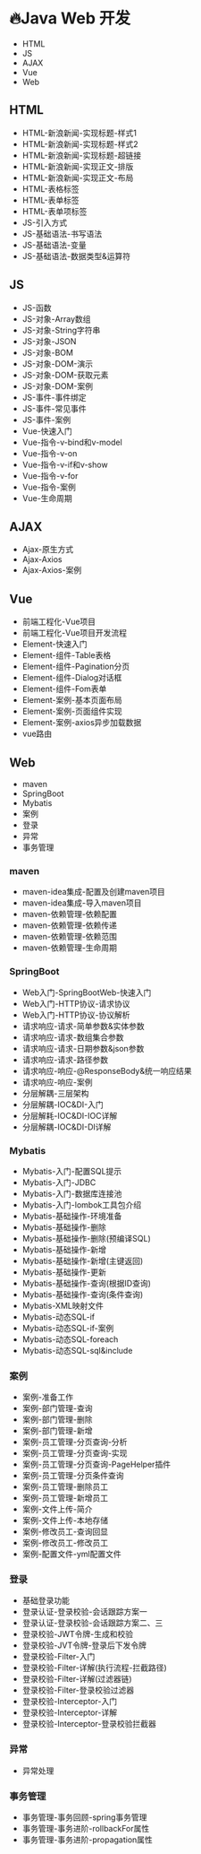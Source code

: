 # 🔥Java Web 开发
- HTML
- JS
- AJAX
- Vue
- Web

## HTML
- HTML-新浪新闻-实现标题-样式1
- HTML-新浪新闻-实现标题-样式2
- HTML-新浪新闻-实现标题-超链接
- HTML-新浪新闻-实现正文-排版
- HTML-新浪新闻-实现正文-布局
- HTML-表格标签
- HTML-表单标签
- HTML-表单项标签
- JS-引入方式
- JS-基础语法-书写语法
- JS-基础语法-变量
- JS-基础语法-数据类型&运算符

## JS
- JS-函数
- JS-对象-Array数组
- JS-对象-String字符串
- JS-对象-JSON
- JS-对象-BOM
- JS-对象-DOM-演示
- JS-对象-DOM-获取元素
- JS-对象-DOM-案例
- JS-事件-事件绑定
- JS-事件-常见事件
- JS-事件-案例
- Vue-快速入门
- Vue-指令-v-bind和v-model
- Vue-指令-v-on
- Vue-指令-v-if和v-show
- Vue-指令-v-for
- Vue-指令-案例
- Vue-生命周期

## AJAX
- Ajax-原生方式
- Ajax-Axios
- Ajax-Axios-案例

## Vue
- 前端工程化-Vue项目
- 前端工程化-Vue项目开发流程
- Element-快速入门
- Element-组件-Table表格
- Element-组件-Pagination分页
- Element-组件-Dialog对话框
- Element-组件-Fom表单
- Element-案例-基本页面布局
- Element-案例-页面组件实现
- Element-案例-axios异步加载数据
- vue路由

## Web
- maven
- SpringBoot
- Mybatis
- 案例
- 登录
- 异常
- 事务管理

### maven
- maven-idea集成-配置及创建maven项目
- maven-idea集成-导入maven项目
- maven-依赖管理-依赖配置
- maven-依赖管理-依赖传递
- maven-依赖管理-依赖范围
- maven-依赖管理-生命周期

### SpringBoot
- Web入门-SpringBootWeb-快速入门
- Web入门-HTTP协议-请求协议
- Web入门-HTTP协议-协议解析
- 请求响应-请求-简单参数&实体参数
- 请求响应-请求-数组集合参数
- 请求响应-请求-日期参数&json参数
- 请求响应-请求-路径参数
- 请求响应-响应-@ResponseBody&统一响应结果
- 请求响应-响应-案例
- 分层解耦-三层架构
- 分层解耦-IOC&DI-入门
- 分层解耗-IOC&DI-IOC详解
- 分层解耦-IOC&DI-DI详解

### Mybatis
- Mybatis-入门-配置SQL提示
- Mybatis-入门-JDBC
- Mybatis-入门-数据库连接池
- Mybatis-入门-lombok工具包介绍
- Mybatis-基础操作-环境准备
- Mybatis-基础操作-删除
- Mybatis-基础操作-删除(预编译SQL)
- Mybatis-基础操作-新增
- Mybatis-基础操作-新增(主键返回)
- Mybatis-基础操作-更新
- Mybatis-基础操作-查询(根据ID查询)
- Mybatis-基础操作-查询(条件查询)
- Mybatis-XML映射文件
- Mybatis-动态SQL-if
- Mybatis-动态SQL-if-案例
- Mybatis-动态SQL-foreach
- Mybatis-动态SQL-sql&include

### 案例
- 案例-准备工作
- 案例-部门管理-查询
- 案例-部门管理-删除
- 案例-部门管理-新增
- 案例-员工管理-分页查询-分析
- 案例-员工管理-分页查询-实现
- 案例-员工管理-分页查询-PageHelper插件
- 案例-员工管理-分页条件查询
- 案例-员工管理-删除员工
- 案例-员工管理-新增员工
- 案例-文件上传-简介
- 案例-文件上传-本地存储
- 案例-修改员工-查询回显
- 案例-修改员工-修改员工
- 案例-配置文件-yml配置文件

### 登录
- 基础登录功能
- 登录认证-登录校验-会话跟踪方案一
- 登录认证-登录校验-会话跟踪方案二、三
- 登录校验-JWT令牌-生成和校验
- 登录校验-JVT令牌-登录后下发令牌
- 登录校验-Filter-入门
- 登录校验-Filter-详解(执行流程-拦截路径)
- 登录校验-Filter-详解(过滤器链)
- 登录校验-Filter-登录校验过滤器
- 登录校验-Interceptor-入门
- 登录校验-Interceptor-详解
- 登录校验-Interceptor-登录校验拦截器

### 异常
- 异常处理

### 事务管理
- 事务管理-事务回顾-spring事务管理
- 事务管理-事务进阶-rollbackFor属性
- 事务管理-事务进阶-propagation属性
